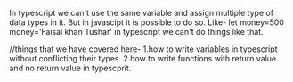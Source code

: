In typescript we can't use the same variable and assign multiple type of data types in it.
But in javascipt it is possible to do so. Like-
let money=500
money='Faisal khan Tushar'
in typescript we can't do things like that.

//things that we have covered here-
1.how to write variables in typescript without conflicting their types.
2.how to write functions with return value and no return value in typescprit.

